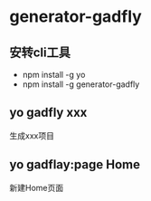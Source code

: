 # generator-gadfly
## 安转cli工具
* npm install -g yo
* npm install -g generator-gadfly
## yo gadfly xxx
生成xxx项目
## yo gadflay:page Home
新建Home页面
